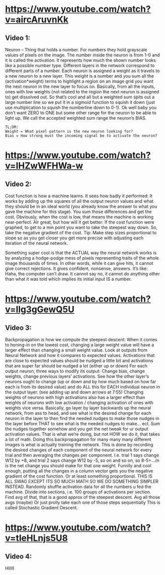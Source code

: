 # https://www.youtube.com/watch?v=aircAruvnKk
## Video 1:

Neuron – Thing that holds a number.
For numbers they hold grayscale values of pixels on the image.
The number inside the neuron is from 1-0 and it is called the activation. It represents how much the shown number looks like a possible number type.
Different layers in the network correspond to different parts of a number.
Each neuron is assigned a weight as it travels to a new neuron to a new layer. This weight is a number and you sum all the (activation*weight) terms to highlight a region on an image grid you want the next neuron in the new layer to focus on. Basically, from all the inputs, ones with low weights (not related to the region the next neuron is assigned to) get dissolved out.
So that’s cool and all but a weighted sum spits out a large number line so we put it in a sigmoid function to squish it down (just use multiplication to squish the numberline down to 0-1).
Ok well baby you don’t want ZERO to ONE but some other range for the neuron to be able to light up. We call the accepted weighted sum range the neuron’s BIAS.

	TL;DR:
	Weight = What pixel pattern is the new neuron looking for?
	Bias = How strong must the incoming signal be to activate the neuron?



# https://www.youtube.com/watch?v=IHZwWFHWa-w
## Video 2:

Cost function is how a machine learns. It sees how badly it performed: It works by adding up the squares of all the output neuron values and what they should be in an ideal world (you already know the answer to what you gave the machine for this stage). You sum those differences and get the cost. Obviously, when the cost is low, that means the machine is working near-perfect.
Alr great, but how will it get better: If the cost function were graphed, to get to a min point you want to take the steepest way down. So, take the negative gradient of the cost. Tip: Make step sizes proportional to slope so as you get closer you get more precise with adjusting each iteration of the neural network.

Something super cool is that the ACTUAL way the neural network works is by analyzing a hodge-podge mess of pixels representing traits of the whole image thousands of times. In other words, while it can give hits, it cannot give correct rejections. It gives confident, nonsense, answers. It’s like: Haha, the computer can’t draw. It cannot say no, it cannot do anything other than what it was told which implies its initial input IS a number.



# https://www.youtube.com/watch?v=Ilg3gGewQ5U
## Video 3:

Backpropagation is how we compute the steepest descent:
When it comes to honing-in on the lowest cost, changing a large weight value will have a larger effect than changing a small weight value.
Look at outputs from Neural Network and how it compares to expected values. Activations that are close to expected values should be nudged a little bit and activations that are super far should be nudged a lot (either up or down)
For each output neuron, three ways to modify its output: Change bias, change weights, change previous layers’ activations. See how the other layer’s neurons ought to change (up or down and by how much based on how far each is from its desired value) and do ALL this for EACH individual neuron in the output layer. (see adding up and down arrows at 7:55)
Changing weights of neurons with high activations also has a larger effect than weights of neurons with low activation / changing activation of ones with weights vice versa.
Basically, go layer by layer backwards up the neural network, from ass to head, and see what is the desired change for each neuron in the layer to then find the needed nudges to make those nudges in the layer before THAT to see what is the needed nudges to make… ect. Sum the nudges together somehow and you get the net tweak for ur output activation values. That is what we’re doing, but not HOW we do it, that takes a lot of math.
Doing this backpropagation for many many many different images is what is actually training the network. This is done by recording the desired changes of each component of the neural network for every trial and then averaging the changes per component. I.e. trial 1 says change W12 by +8, and trial 2 says change W12 by -5, so on and so on, so 8-5+.../n is the net change you should make for that one weight.
Funnily and cool enough, putting all the changes in a column vector gets you the negative gradient of the cost function. Or at least something proportional.
THIS IS ALL SWAG EXCEPT ITS SO MUCH MATH SO WE DO SOMETHING SIMPLER INSTEAD.
Randomly shuffle activation data for all the numbers u fed the machine.
Divide into sections, i.e. 100 groups of activations per section.
Find avg of that, that is a good approx of the steepest descent.
Avg all those avgs (maybe)
Or just prolly take each one of those steps sequentially
This is called Stochastic Gradient Descent.


# https://www.youtube.com/watch?v=tIeHLnjs5U8
## Video 4:
HIIIII